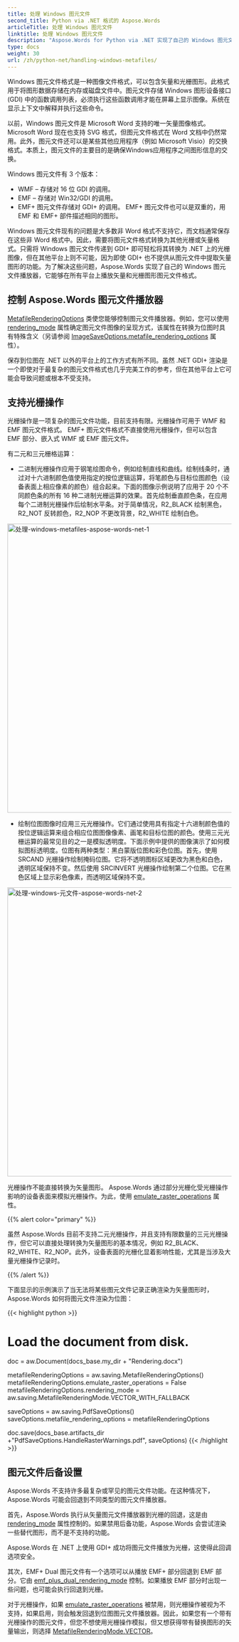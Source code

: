 ```yaml
---
title: 处理 Windows 图元文件
second_title: Python via .NET 格式的 Aspose.Words
articleTitle: 处理 Windows 图元文件
linktitle: 处理 Windows 图元文件
description: "Aspose.Words for Python via .NET 实现了自己的 Windows 图元文件播放器，可以在所有平台上播放图元文件格式，并支持基本图元文件功能的处理，并且可以执行回退到不同类型的图元文件播放器。"
type: docs
weight: 30
url: /zh/python-net/handling-windows-metafiles/
---
```


Windows 图元文件格式是一种图像文件格式，可以包含矢量和光栅图形。此格式用于将图形数据存储在内存或磁盘文件中。图元文件存储 Windows 图形设备接口 (GDI) 中的函数调用列表，必须执行这些函数调用才能在屏幕上显示图像。系统在显示上下文中解释并执行这些命令。

以前，Windows 图元文件是 Microsoft Word 支持的唯一矢量图像格式。 Microsoft Word 现在也支持 SVG 格式，但图元文件格式在 Word 文档中仍然常用。此外，图元文件还可以是某些其他应用程序（例如 Microsoft Visio）的交换格式。本质上，图元文件的主要目的是确保Windows应用程序之间图形信息的交换。

Windows 图元文件有 3 个版本：

- WMF – 存储对 16 位 GDI 的调用。
- EMF – 存储对 Win32/GDI 的调用。
- EMF+ 图元文件存储对 GDI+ 的调用。 EMF+ 图元文件也可以是双重的，用 EMF 和 EMF+ 部件描述相同的图形。

Windows 图元文件现有的问题是大多数非 Word 格式不支持它，而文档通常保存在这些非 Word 格式中。因此，需要将图元文件格式转换为其他光栅或矢量格式。只需将 Windows 图元文件传递到 GDI+ 即可轻松将其转换为 .NET 上的光栅图像，但在其他平台上则不可能，因为即使 GDI+ 也不提供从图元文件中提取矢量图形的功能。为了解决这些问题，Aspose.Words 实现了自己的 Windows 图元文件播放器，它能够在所有平台上播放矢量和光栅图形图元文件格式。

## 控制 Aspose.Words 图元文件播放器

[MetafileRenderingOptions](https://reference.aspose.com/words/python-net/aspose.words.saving/metafilerenderingoptions/) 类使您能够控制图元文件播放器。例如，您可以使用 [rendering_mode](https://reference.aspose.com/words/python-net/aspose.words.saving/metafilerenderingoptions/rendering_mode/) 属性确定图元文件图像的呈现方式，该属性在转换为位图时具有特殊含义（另请参阅 [ImageSaveOptions.metafile_rendering_options](https://reference.aspose.com/words/python-net/aspose.words.saving/imagesaveoptions/metafile_rendering_options/) 属性）。

保存到位图在 .NET 以外的平台上的工作方式有所不同。虽然 .NET GDI+ 渲染是一个即使对于最复杂的图元文件格式也几乎完美工作的参考，但在其他平台上它可能会导致问题或根本不受支持。

## 支持光栅操作

光栅操作是一项复杂的图元文件功能，目前支持有限。光栅操作可用于 WMF 和 EMF 图元文件格式。 EMF+ 图元文件格式不直接使用光栅操作，但可以包含 EMF 部分、嵌入式 WMF 或 EMF 图元文件。

有二元和三元栅格运算：

- 二进制光栅操作应用于钢笔绘图命令，例如绘制直线和曲线。绘制线条时，通过对十六进制颜色值使用指定的按位逻辑运算，将笔颜色与目标位图颜色（设备表面上相应像素的颜色）组合起来。下面的图像示例说明了应用于 20 个不同颜色条的所有 16 种二进制光栅运算的效果。首先绘制垂直颜色条，在应用每个二进制光栅操作后绘制水平条。对于简单情况，R2_BLACK 绘制黑色，R2_NOT 反转颜色，R2_NOP 不更改背景，R2_WHITE 绘制白色。

<img src="/words/python-net/handling-windows-metafiles/handling-windows-metafiles-1.png" alt="处理-windows-metafiles-aspose-words-net-1" style="width:650px"/>

- 绘制位图图像时应用三元光栅操作。它们通过使用具有指定十六进制颜色值的按位逻辑运算来组合相应位图图像像素、画笔和目标位图的颜色。使用三元光栅运算的最常见目的之一是模拟透明度。下面示例中提供的图像演示了如何模拟图标透明度。位图有两种类型：黑白蒙版位图和彩色位图。首先，使用 SRCAND 光栅操作绘制掩码位图。它将不透明图标区域更改为黑色和白色，透明区域保持不变。然后使用 SRCINVERT 光栅操作绘制第二个位图。它在黑色区域上显示彩色像素，而透明区域保持不变。

<img src="/words/python-net/handling-windows-metafiles/handling-windows-metafiles-2.png" alt="处理-windows-元文件-aspose-words-net-2" style="width:650px"/>

光栅操作不能直接转换为矢量图形。 Aspose.Words 通过部分光栅化受光栅操作影响的设备表面来模拟光栅操作。为此，使用 [emulate_raster_operations](https://reference.aspose.com/words/python-net/aspose.words.saving/metafilerenderingoptions/emulate_raster_operations/) 属性。

{{% alert color="primary" %}}

虽然 Aspose.Words 目前不支持二元光栅操作，并且支持有限数量的三元光栅操作，但它可以直接处理转换为矢量图形的基本情况，例如 R2_BLACK、R2_WHITE、R2_NOP。此外，设备表面的光栅化显着影响性能，尤其是当涉及大量光栅操作记录时。

{{% /alert %}}

下面显示的示例演示了当无法将某些图元文件记录正确渲染为矢量图形时，Aspose.Words 如何将图元文件渲染为位图：

{{< highlight python >}}
# Load the document from disk.
doc = aw.Document(docs_base.my_dir +  "Rendering.docx")

metafileRenderingOptions = aw.saving.MetafileRenderingOptions()
metafileRenderingOptions.emulate_raster_operations = False
metafileRenderingOptions.rendering_mode = aw.saving.MetafileRenderingMode.VECTOR_WITH_FALLBACK

saveOptions = aw.saving.PdfSaveOptions()
saveOptions.metafile_rendering_options = metafileRenderingOptions

doc.save(docs_base.artifacts_dir +"PdfSaveOptions.HandleRasterWarnings.pdf", saveOptions)
{{< /highlight >}}

## 图元文件后备设置

Aspose.Words 不支持许多最复杂或罕见的图元文件功能。在这种情况下，Aspose.Words 可能会回退到不同类型的图元文件播放器。

首先，Aspose.Words 执行从矢量图元文件播放器到光栅的回退，这是由 [rendering_mode](https://reference.aspose.com/words/python-net/aspose.words.saving/metafilerenderingoptions/rendering_mode/) 属性控制的。如果禁用后备功能，Aspose.Words 会尝试渲染一些替代图形，而不是不支持的功能。

Aspose.Words 在 .NET 上使用 GDI+ 成功将图元文件播放为光栅，这使得此回调选项安全。

其次，EMF+ Dual 图元文件有一个选项可以从播放 EMF+ 部分回退到 EMF 部分。它由 [emf_plus_dual_rendering_mode](https://reference.aspose.com/words/python-net/aspose.words.saving/metafilerenderingoptions/emf_plus_dual_rendering_mode/) 控制。如果播放 EMF 部分时出现一些问题，也可能会执行回退到光栅。

对于光栅操作，如果 [emulate_raster_operations](https://reference.aspose.com/words/python-net/aspose.words.saving/metafilerenderingoptions/emulate_raster_operations/) 被禁用，则光栅操作被视为不支持，如果启用，则会触发回退到位图图元文件播放器。因此，如果您有一个带有光栅操作的图元文件，但您不想使用光栅操作模拟，但又想获得带有替换图形的矢量输出，则选择 [MetafileRenderingMode.VECTOR](https://reference.aspose.com/words/python-net/aspose.words.saving/metafilerenderingmode/#vector)。
